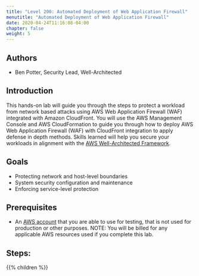 ```yaml
---
title: "Level 200: Automated Deployment of Web Application Firewall"
menutitle: "Automated Deployment of Web Application Firewall"
date: 2020-04-24T11:16:08-04:00
chapter: false
weight: 5
---
```


## Authors

- Ben Potter, Security Lead, Well-Architected

## Introduction

This hands-on lab will guide you through the steps to protect a workload from network based attacks using AWS Web Application Firewall (WAF) integrated with Amazon CloudFront.
You will use the AWS Management Console and AWS CloudFormation to guide you through how to deploy AWS Web Application Firewall (WAF) with CloudFront integration to apply defense in depth methods. Skills learned will help you secure your workloads in alignment with the [AWS Well-Architected Framework](https://aws.amazon.com/architecture/well-architected/).

## Goals

* Protecting network and host-level boundaries
* System security configuration and maintenance
* Enforcing service-level protection

## Prerequisites

* An [AWS account](https://portal.aws.amazon.com/gp/aws/developer/registration/index.html) that you are able to use for testing, that is not used for production or other purposes.
NOTE: You will be billed for any applicable AWS resources used if you complete this lab.

## Steps:
{{% children  %}}
